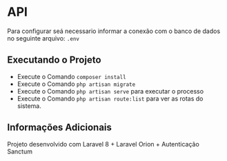# API

Para configurar seá necessario informar a conexão com o banco de dados no seguinte arquivo:
    `.env`
## Executando o Projeto

* Execute o Comando `composer install`
* Execute o Comando `php artisan migrate`
* Execute o Comando `php artisan serve` para executar o processo
* Execute o Comando `php artisan route:list` para ver as rotas do sistema.

## Informações Adicionais
Projeto desenvolvido com Laravel 8 + Laravel Orion + Autenticação Sanctum

